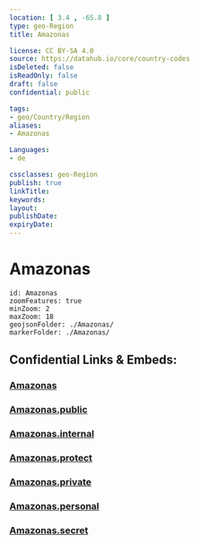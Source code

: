 ```yaml
---
location: [ 3.4 , -65.8 ] 
type: geo-Region
title: Amazonas

license: CC BY-SA 4.0
source: https://datahub.io/core/country-codes
isDeleted: false
isReadOnly: false
draft: false
confidential: public

tags:
- geo/Country/Region
aliases:
- Amazonas

Languages:
- de

cssclasses: geo-Region
publish: true
linkTitle: 
keywords: 
layout: 
publishDate: 
expiryDate: 
---
```


# Amazonas

```leaflet
id: Amazonas
zoomFeatures: true 
minZoom: 2 
maxZoom: 18
geojsonFolder: ./Amazonas/
markerFolder: ./Amazonas/
```


## Confidential Links & Embeds: 

### [Amazonas](/_Standards/Earth/Continent/America~South/Venezuela/States~Venezuela/Amazonas.md) 

### [Amazonas.public](/_public/Earth/Continent/America~South/Venezuela/States~Venezuela/Amazonas.public.md) 

### [Amazonas.internal](/_internal/Earth/Continent/America~South/Venezuela/States~Venezuela/Amazonas.internal.md) 

### [Amazonas.protect](/_protect/Earth/Continent/America~South/Venezuela/States~Venezuela/Amazonas.protect.md) 

### [Amazonas.private](/_private/Earth/Continent/America~South/Venezuela/States~Venezuela/Amazonas.private.md) 

### [Amazonas.personal](/_personal/Earth/Continent/America~South/Venezuela/States~Venezuela/Amazonas.personal.md) 

### [Amazonas.secret](/_secret/Earth/Continent/America~South/Venezuela/States~Venezuela/Amazonas.secret.md)

